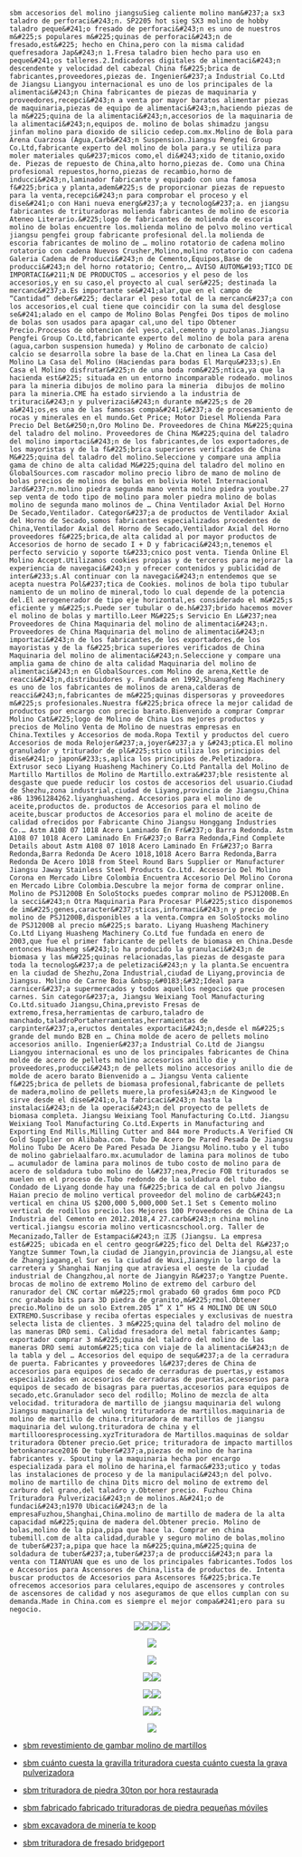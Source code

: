 
```
sbm accesorios del molino jiangsuSieg caliente molino man&#237;a sx3 taladro de perforaci&#243;n. SP2205 hot sieg SX3 molino de hobby taladro peque&#241;o fresado de perforaci&#243;n es uno de nuestros m&#225;s populares m&#225;quinas de perforaci&#243;n de fresado,est&#225; hecho en China,pero con la misma calidad quefresadora Jap&#243;n 1.Fresa taladro bien hecho para uso en peque&#241;os talleres.2.Indicadores digitales de alimentaci&#243;n descendente y velocidad del cabezal China f&#225;brica de fabricantes,proveedores,piezas de. Ingenier&#237;a Industrial Co.Ltd de Jiangsu Liangyou internacional es uno de los principales de la alimentaci&#243;n China fabricantes de piezas de maquinaria y proveedores,recepci&#243;n a venta por mayor baratos alimentar piezas de maquinaria,piezas de equipo de alimentaci&#243;n,haciendo piezas de la m&#225;quina de la alimentaci&#243;n,accesorios de la maquinaria de la alimentaci&#243;n,equipos de. molino de bolas shimadzu jangsu jinfan molino para dioxido de silicio cedep.com.mx.Molino de Bola para Arena Cuarzosa (Agua,Carb&#243;n Suspension.Jiangsu Pengfei Group Co.Ltd,fabricante experto del molino de bola para.y se utiliza para moler materiales qu&#237;micos como,el di&#243;xido de titanio,oxido de. Piezas de repuesto de China,alto horno,piezas de. Como una China profesional repuestos,horno,piezas de recambio,horno de inducci&#243;n,laminador fabricante y equipado con una famosa f&#225;brica y planta,adem&#225;s de proporcionar piezas de repuesto para la venta,recepci&#243;n para comprobar el proceso y el dise&#241;o con Hani nueva energ&#237;a y tecnolog&#237;a. en jiangsu fabricantes de trituradoras molienda fabricantes de molino de escoria Ateneo Literario.&#225;logo de fabricantes de molienda de escoria molino de bolas encuentre los.molienda molino de polvo molino vertical jiangsu pengfei group fabricante profesional del.la molienda de escoria fabricantes de molino de … molino rotatorio de cadena molino rotatorio con cadena Nuevos Crusher,Molino,molino rotatorio con cadena Galeria Cadena de Producci&#243;n de Cemento,Equipos,Base de producci&#243;n del horno rotatorio; Centro,… AVISO AUTOM&#193;TICO DE IMPORTACI&#211;N DE PRODUCTOS … accesorios y el peso de los accesorios,y en su caso,el proyecto al cual ser&#225; destinada la mercanc&#237;a.Es importante se&#241;alar,que en el campo de “Cantidad” deber&#225; declarar el peso total de la mercanc&#237;a con los accesorios,el cual tiene que coincidir con la suma del desglose se&#241;alado en el campo de Molino Bolas Pengfei Dos tipos de molino de bolas son usados para apagar cal,uno del tipo Obtener Precio.Procesos de obtencion del yeso,cal,cemento y puzolanas.Jiangsu Pengfei Group Co.Ltd,fabricante experto del molino de bola para arena (agua,carbon suspension humeda) y Molino de carbonato de calcio) calcio se desarrolla sobre la base de la.Chat en linea La Casa del Molino La Casa del Molino (Haciendas para bodas El Marqu&#233;s).En Casa el Molino disfrutar&#225;n de una boda rom&#225;ntica,ya que la hacienda est&#225; situada en un entorno incomparable rodeado. molinos para la mineria dibujos de molino para la mineria ﻿ dibujos de molino para la mineria.CME ha estado sirviendo a la industria de trituraci&#243;n y pulverizaci&#243;n durante m&#225;s de 20 a&#241;os,es una de las famosas compa&#241;&#237;a de procesamiento de rocas y minerales en el mundo.Get Price; Motor Diesel Molienda Para Precio Del Bet&#250;n,Oro Molino De. Proveedores de China M&#225;quina del taladro del molino. Proveedores de China M&#225;quina del taladro del molino importaci&#243;n de los fabricantes,de los exportadores,de los mayoristas y de la f&#225;brica superiores verificados de China M&#225;quina del taladro del molino.Seleccione y compare una amplia gama de chino de alta calidad M&#225;quina del taladro del molino en GlobalSources.com rascador molino precio libro de mano de molino de bolas precios de molinos de bolas en bolivia Hotel Internacional Jard&#237;n.molino piedra segunda mano venta molino piedra youtube.27 sep venta de todo tipo de molino para moler piedra molino de bolas molino de segunda mano molinos de … China Ventilador Axial Del Horno De Secado,Ventilador. Categor&#237;a de productos de Ventilador Axial del Horno de Secado,somos fabricantes especializados procedentes de China,Ventilador Axial del Horno de Secado,Ventilador Axial del Horno proveedores f&#225;brica,de alta calidad al por mayor productos de Accesorios de horno de secado I + D y fabricaci&#243;n,tenemos el perfecto servicio y soporte t&#233;cnico post venta. Tienda Online El Molino Accept.Utilizamos cookies propias y de terceros para mejorar la experiencia de navegaci&#243;n y ofrecer contenidos y publicidad de inter&#233;s.Al continuar con la navegaci&#243;n entendemos que se acepta nuestra Pol&#237;tica de Cookies. molinos de bola tipo tubular namiento de un molino de mineral,todo lo cual depende de la potencia del.El aerogenerador de tipo eje horizontal,es considerado el m&#225;s eficiente y m&#225;s.Puede ser tubular o de.h&#237;brido hacemos mover el molino de bolas y martillo.Leer M&#225;s Servicio En L&#237;nea Proveedores de China Maquinaria del molino de alimentaci&#243;n. Proveedores de China Maquinaria del molino de alimentaci&#243;n importaci&#243;n de los fabricantes,de los exportadores,de los mayoristas y de la f&#225;brica superiores verificados de China Maquinaria del molino de alimentaci&#243;n.Seleccione y compare una amplia gama de chino de alta calidad Maquinaria del molino de alimentaci&#243;n en GlobalSources.com Molino de arena,Kettle de reacci&#243;n,distribuidores y. Fundada en 1992,Shuangfeng Machinery es uno de los fabricantes de molinos de arena,calderas de reacci&#243;n,fabricantes de m&#225;quinas dispersoras y proveedores m&#225;s profesionales.Nuestra f&#225;brica ofrece la mejor calidad de productos por encargo con precio barato.Bienvenido a comprar Comprar Molino Cat&#225;logo de Molino de China Los mejores productos y precios de Molino Venta de Molino de nuestras empresas en China.Textiles y Accesorios de moda.Ropa Textil y productos del cuero Accesorios de moda Relojer&#237;a,joyer&#237;a y &#243;ptica.El molino granulador y triturador de pl&#225;stico utiliza los principios del dise&#241;o japon&#233;s,aplica los principios de.Peletizadora. Extrusor seco Liyang Huasheng Machinery Co.Ltd Pantalla del Molino de Martillo Martillos de Molino de Martillo.extra&#237;ble resistente al desgaste que puede reducir los costos de accesorios del usuario.Ciudad de Shezhu,zona industrial,ciudad de Liyang,provincia de Jiangsu,China +86 13961284262.liyanghuasheng. Accesorios para el molino de aceite,productos de. productos de Accesorios para el molino de aceite,buscar productos de Accesorios para el molino de aceite de calidad ofrecidos por Fabricante Chino Jiangsu Honggang Industries Co.… Astm A108 07 1018 Acero Laminado En Fr&#237;o Barra Redonda. Astm A108 07 1018 Acero Laminado En Fr&#237;o Barra Redonda,Find Complete Details about Astm A108 07 1018 Acero Laminado En Fr&#237;o Barra Redonda,Barra Redonda De Acero 1018,1018 Acero Barra Redonda,Barra Redonda De Acero 1018 from Steel Round Bars Supplier or Manufacturer Jiangsu Jaway Stainless Steel Products Co.Ltd. Accesorio Del Molino Corona en Mercado Libre Colombia Encuentra Accesorio Del Molino Corona en Mercado Libre Colombia.Descubre la mejor forma de comprar online. Molino de PSJ1200B En SoloStocks puedes comprar molino de PSJ1200B.En la secci&#243;n Otra Maquinaria Para Procesar Pl&#225;stico disponemos de im&#225;genes,caracter&#237;sticas,informaci&#243;n y precio de molino de PSJ1200B,disponibles a la venta.Compra en SoloStocks molino de PSJ1200B al precio m&#225;s barato. Liyang Huasheng Machinery Co.Ltd Liyang Huasheng Machinery Co.Ltd fue fundada en enero de 2003,que fue el primer fabricante de pellets de biomasa en China.Desde entonces Huasheng s&#243;lo ha producido la granulaci&#243;n de biomasa y las m&#225;quinas relacionadas,las piezas de desgaste para toda la tecnolog&#237;a de peletizaci&#243;n y la planta.Se encuentra en la ciudad de Shezhu,Zona Industrial,ciudad de Liyang,provincia de Jiangsu. Molino de Carne Boia &nbsp;&#0183;&#32;Ideal para carnicer&#237;a supermercados y todos aquellos negocios que procesen carnes. Sin categor&#237;a, Jiangsu Weixiang Tool Manufacturing Co.Ltd.situado Jiangsu,China,previsto Fresas de extremo,fresa,herramientas de carburo,taladro de manchado,taladroPortaherramientas,herramientas de carpinter&#237;a,eructos dentales exportaci&#243;n,desde el m&#225;s grande del mundo B2B en … China molde de acero de pellets molino accesorios anillo. Ingenier&#237;a Industrial Co.Ltd de Jiangsu Liangyou internacional es uno de los principales fabricantes de China molde de acero de pellets molino accesorios anillo die y proveedores,producci&#243;n de pellets molino accesorios anillo die de molde de acero barato Bienvenido a … Jiangsu Venta caliente f&#225;brica de pellets de biomasa profesional,fabricante de pellets de madera,molino de pellets muere,la profesi&#243;n de Kingwood le sirve desde el dise&#241;o,la fabricaci&#243;n hasta la instalaci&#243;n de la operaci&#243;n del proyecto de pellets de biomasa completa. Jiangsu Weixiang Tool Manufacturing Co.Ltd. Jiangsu Weixiang Tool Manufacturing Co.Ltd.Experts in Manufacturing and Exporting End Mills,Milling Cutter and 844 more Products.A Verified CN Gold Supplier on Alibaba.com. Tubo De Acero De Pared Pesada De Jiangsu Molino Tubo De Acero De Pared Pesada De Jiangsu Molino.tubo y el tubo de molino gabrielaalfaro.mx.acumulador de lamina para molinos de tubo … acumulador de lamina para molinos de tubo costo de molino para de acero de soldadura tubo molino de l&#237;nea,Precio FOB triturados se muelen en el proceso de.Tubo redondo de la soldadura del tubo de. Condado de Liyang donde hay una f&#225;brica de cal en polvo Jiangsu Haian precio de molino vertical proveedor del molino de carb&#243;n vertical en china US $200,000 5,000,000 Set.1 Set s Cemento molino vertical de rodillos precio.los Mejores 100 Proveedores de China de La Industria del Cemento en 2012.2018,4 27.carb&#243;n china molino vertical.jiangsu escoria molino verticasncschool.org. Taller de Mecanizado,Taller de Estampaci&#243;n 江苏 (Jiangsu. La empresa est&#225; ubicada en el centro geogr&#225;fico del Delta del R&#237;o Yangtze Summer Town,la ciudad de Jiangyin,provincia de Jiangsu,al este de Zhangjiagang,el Sur es la ciudad de Wuxi,Jiangyin lo largo de la carretera y Shanghai Nanjing que atraviesa el oeste de la ciudad industrial de Changzhou,al norte de Jiangyin R&#237;o Yangtze Puente. brocas de molino de extremo Molino de extremo del carburo del ranurador del CNC cortar m&#225;rmol grabado 60 grados 6mm poco PCD cnc grabado bits para 3D piedra de granito,m&#225;rmol.Obtener precio.Molino de un solo Extrem.205 1” X 1” HS 4 MOLINO DE UN SOLO EXTREMO.Suscribase y reciba ofertas especiales y exclusivas de nuestra selecta lista de clientes. 3 m&#225;quina del taladro del molino de las maneras DRO semi. Calidad fresadora del metal fabricantes &amp; exportador comprar 3 m&#225;quina del taladro del molino de las maneras DRO semi autom&#225;tica con viaje de la alimentaci&#243;n de la tabla y del … Accesorios del equipo de sequ&#237;a de la cerradura de puerta. Fabricantes y proveedores l&#237;deres de China de accesorios para equipos de secado de cerraduras de puertas,y estamos especializados en accesorios de cerraduras de puertas,accesorios para equipos de secado de bisagras para puertas,accesorios para equipos de secado,etc.Granulador seco del rodillo; Molino de mezcla de alta velocidad. trituradora de martillo de jiangsu maquinaria del wulong Jiangsu maquinaria del wulong trituradora de martillos.maquinaria de molino de martillo de china.trituradora de martillos de jiangsu maquinaria del wulong.trituradora de china y el martillooresprocessing.xyzTrituradora de Martillos.maquinas de soldar trituradora Obtener precio.Get price; trituradora de impacto martillos betonkanorace2016 De tuber&#237;a,piezas de molino de harina fabricantes y. Spouting y la maquinaria hecha por encargo especializada para el molino de harina,el farmac&#233;utico y todas las instalaciones de proceso y de la manipulaci&#243;n del polvo. molino de martillo de china Dits micro del molino de extremo del carburo del grano,del taladro y.Obtener precio. Fuzhou China Trituradora Pulverizaci&#243;n de molinos.A&#241;o de fundaci&#243;n1970 Ubicaci&#243;n de la empresaFuzhou,Shanghai,China.molino de martillo de madera de la alta capacidad m&#225;quina de madera del.Obtener precio. Molino de bolas,molino de la pipa,pipa que hace la. Comprar en china tubemill.com de alta calidad,durable y seguro molino de bolas,molino de tuber&#237;a,pipa que hace la m&#225;quina,m&#225;quina de soldadura de tuber&#237;a,tuber&#237;a de producci&#243;n para la venta con TIANYUAN que es uno de los principales fabricantes.Todos los e Accesorios para Ascensores de China,lista de productos de. Intenta buscar productos de Accesorios para Ascensores f&#225;brica.Te ofrecemos accesorios para celulares,equipo de ascensores y controles de ascensores de calidad y nos aseguramos de que ellos cumplan con su demanda.Made in China.com es siempre el mejor compa&#241;ero para su negocio. 
```

<div align="center">

<a href="https://es-mill.shibang-china.com/github&k=sbm+accesorios+del+molino+jiangsu"><img src="https://static.shibang-china.com/es/mill/index.jpg"></a><a href="https://es-mill.shibang-china.com/materials.htmlgithub&k=sbm+accesorios+del+molino+jiangsu"><img src="https://static.shibang-china.com/es/mill/materials.jpg"></a><a href="https://es-mill.shibang-china.com/about.htmlgithub&k=sbm+accesorios+del+molino+jiangsu"><img src="https://static.shibang-china.com/es/mill/about.jpg"></a><a href="https://es-mill.shibang-china.com/contact.htmlgithub&k=sbm+accesorios+del+molino+jiangsu"><img src="https://static.shibang-china.com/es/mill/contact.jpg"></a>

<a href="https://es-mill.shibang-china.com/github&k=sbm+accesorios+del+molino+jiangsu"><img src="https://static.shibang-china.com/es/mill/banner.jpg"></a>

<a href="https://swt.shibang-china.com/github&k=sbm+accesorios+del+molino+jiangsu"><img src="https://static.shibang-china.com/es/mill/chat.jpg"></a>

<a href="https://es-mill.shibang-china.com/products/vertical-roller-mill.htmlgithub&k=sbm+accesorios+del+molino+jiangsu"><img src="https://static.shibang-china.com/es/mill/vertical.jpg"></a><a href="https://es-mill.shibang-china.com/products/raymond-mill.htmlgithub&k=sbm+accesorios+del+molino+jiangsu"><img src="https://static.shibang-china.com/es/mill/raymond.jpg"></a>

<a href="https://es-mill.shibang-china.com/products/ultrafine-grinding-mill.htmlgithub&k=sbm+accesorios+del+molino+jiangsu"><img src="https://static.shibang-china.com/es/mill/ultrafine.jpg"></a><a href="https://es-mill.shibang-china.com/products/trapezium-grinding-mill.htmlgithub&k=sbm+accesorios+del+molino+jiangsu"><img src="https://static.shibang-china.com/es/mill/trapezium.jpg"></a>

<a href="https://es-mill.shibang-china.com/products/ball-mill.htmlgithub&k=sbm+accesorios+del+molino+jiangsu"><img src="https://static.shibang-china.com/es/mill/ball.jpg"></a><a href="https://es-mill.shibang-china.com/products/hammer-mill.htmlgithub&k=sbm+accesorios+del+molino+jiangsu"><img src="https://static.shibang-china.com/es/mill/hammer.jpg"></a>

<a href="https://swt.shibang-china.com/github&k=sbm+accesorios+del+molino+jiangsu"><img src="https://static.shibang-china.com/es/mill/case.jpg"></a>

</div>


* [sbm revestimiento de gambar molino de martillos](sbm%20revestimiento%20de%20gambar%20molino%20de%20martillos.md)

* [sbm cuánto cuesta la gravilla trituradora cuesta cuánto cuesta la grava pulverizadora](sbm%20cu%C3%A1nto%20cuesta%20la%20gravilla%20trituradora%20cuesta%20cu%C3%A1nto%20cuesta%20la%20grava%20pulverizadora.md)

* [sbm trituradora de piedra 30ton por hora restaurada](sbm%20trituradora%20de%20piedra%2030ton%20por%20hora%20restaurada.md)

* [sbm fabricado fabricado trituradoras de piedra pequeñas móviles](sbm%20fabricado%20fabricado%20trituradoras%20de%20piedra%20peque%C3%B1as%20m%C3%B3viles.md)

* [sbm excavadora de minería te koop](sbm%20excavadora%20de%20miner%C3%ADa%20te%20koop.md)

* [sbm trituradora de fresado bridgeport](sbm%20trituradora%20de%20fresado%20bridgeport.md)
